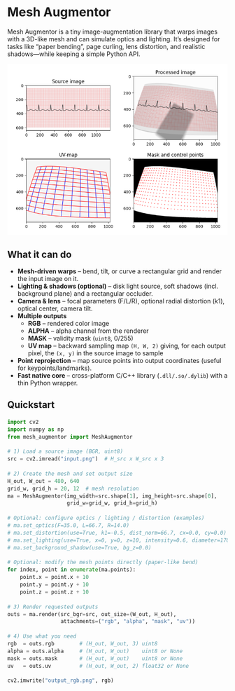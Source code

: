 # Mesh Augmentor

Mesh Augmentor is a tiny image-augmentation library that warps images with a 3D-like mesh and can simulate optics and lighting. It’s designed for tasks like “paper bending”, page curling, lens distortion, and realistic shadows—while keeping a simple Python API.

![Rotate](demo/example_draw_ECG.png)

## What it can do

- **Mesh-driven warps** – bend, tilt, or curve a rectangular grid and render the input image on it.
- **Lighting & shadows (optional)** – disk light source, soft shadows (incl. background plane) and a rectangular occluder.
- **Camera & lens** – focal parameters (F/L/R), optional radial distortion (k1), optical center, camera tilt.
- **Multiple outputs**
  - **RGB** – rendered color image
  - **ALPHA** – alpha channel from the renderer
  - **MASK** – validity mask (`uint8`, 0/255)
  - **UV map** – backward sampling map `(H, W, 2)` giving, for each output pixel, the `(x, y)` in the source image to sample
- **Point reprojection** – map source points into output coordinates (useful for keypoints/landmarks).
- **Fast native core** – cross-platform C/C++ library (`.dll/.so/.dylib`) with a thin Python wrapper.

## Quickstart

```python
import cv2
import numpy as np
from mesh_augmentor import MeshAugmentor

# 1) Load a source image (BGR, uint8)
src = cv2.imread("input.png")  # H_src x W_src x 3

# 2) Create the mesh and set output size
H_out, W_out = 480, 640
grid_w, grid_h = 20, 12  # mesh resolution
ma = MeshAugmentor(img_width=src.shape[1], img_height=src.shape[0],
                   grid_w=grid_w, grid_h=grid_h)

# Optional: configure optics / lighting / distortion (examples)
# ma.set_optics(F=35.0, L=66.7, R=14.0)
# ma.set_distortion(use=True, k1=-0.5, dist_norm=66.7, cx=0.0, cy=0.0)
# ma.set_lighting(use=True, x=0, y=0, z=10, intensity=0.6, diameter=170)
# ma.set_background_shadow(use=True, bg_z=0.0)

# Optional: modify the mesh points directly (paper-like bend)
for index, point in enumerate(ma.points):
    point.x = point.x + 10
    point.y = point.y + 10
    point.z = point.z + 10

# 3) Render requested outputs
outs = ma.render(src_bgr=src, out_size=(W_out, H_out),
                 attachments=("rgb", "alpha", "mask", "uv"))

# 4) Use what you need
rgb  = outs.rgb        # (H_out, W_out, 3) uint8
alpha = outs.alpha     # (H_out, W_out)    uint8 or None
mask = outs.mask       # (H_out, W_out)    uint8 or None
uv   = outs.uv         # (H_out, W_out, 2) float32 or None

cv2.imwrite("output_rgb.png", rgb)

